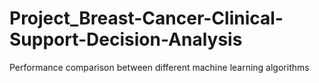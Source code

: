 # Project_Breast-Cancer-Clinical-Support-Decision-Analysis
Performance comparison between different machine learning algorithms
